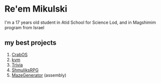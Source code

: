 # Re'em Mikulski

I'm a 17 years old student in Atid School for Science Lod, and in Magshimim program from Israel

## my best projects
1. [CrabOS](https://github.com/r33m-m1kul5k1/CrabOS)
2. [kvm](https://github.com/r33m-m1kul5k1/kvm)
2. [Trivia](https://github.com/r33m-m1kul5k1/Trivia)
3. [ShmuliksRPG](https://github.com/r33m-m1kul5k1/ShmuliksRPG)
4. [MazeGenerator](https://github.com/r33m-m1kul5k1/MazeGenerator) (assembly)

